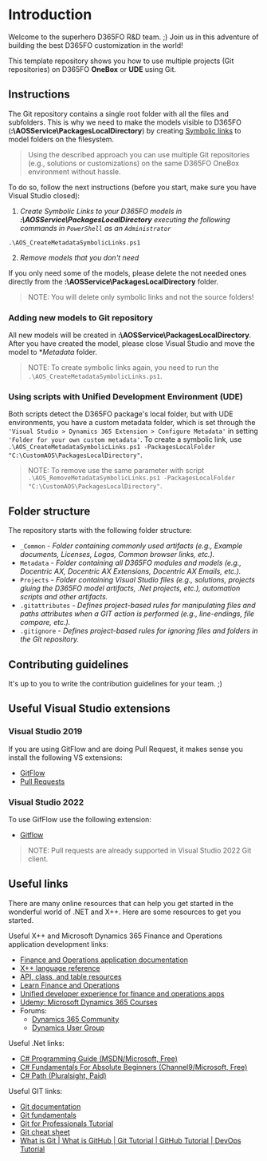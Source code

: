 # Introduction
Welcome to the superhero D365FO R&D team. ;) Join us in this adventure of building the best D365FO customization in the world!

This template repository shows you how to use multiple projects (Git repositories) on D365FO **OneBox** or **UDE** using Git. 

## Instructions

The Git repository contains a single root folder with all the files and subfolders. This is why we need to make the models visible to D365FO (**<drive>:\AOSService\PackagesLocalDirectory**) by creating [Symbolic links](https://en.wikipedia.org/wiki/NTFS_links) to model folders on the filesystem. 

> Using the described approach you can use multiple Git repositories (e.g., solutions or customizations) on the same D365FO OneBox environment without hassle.

To do so, follow the next instructions (before you start, make sure you have Visual Studio closed):

1. _Create Symbolic Links to your D365FO models in **<drive>:\AOSService\PackagesLocalDirectory** executing the following commands in `PowerShell` as an `Administrator`_

`.\AOS_CreateMetadataSymbolicLinks.ps1`

2. _Remove models that you don't need_

If you only need some of the models, please delete the not needed ones directly from the **<drive>:\AOSService\PackagesLocalDirectory** folder.

> NOTE: You will delete only symbolic links and not the source folders!

### Adding new models to Git repository

All new models will be created in **<drive>:\AOSService\PackagesLocalDirectory**. After you have created the model, please close Visual Studio and move the model to **Metadata* folder.

> NOTE: To create symbolic links again, you need to run the `.\AOS_CreateMetadataSymbolicLinks.ps1`.

### Using scripts with Unified Development Environment (UDE)

Both scripts detect the D365FO package's local folder, but with UDE environments, you have a custom metadata folder, which is set through the `'Visual Studio > Dynamics 365 Extension > Configure Metadata'` in setting `'Folder for your own custom metadata'`. To create a symbolic link, use `.\AOS_CreateMetadataSymbolicLinks.ps1 -PackagesLocalFolder "C:\CustomAOS\PackagesLocalDirectory"`.

> NOTE: To remove use the same parameter with script `.\AOS_RemoveMetadataSymbolicLinks.ps1 -PackagesLocalFolder "C:\CustomAOS\PackagesLocalDirectory"`.

## Folder structure

The repository starts with the following folder structure:

- `_Common` - *Folder containing commonly used artifacts (e.g., Example documents, Licenses, Logos, Common browser links, etc.).*
- `Metadata` - *Folder containing all D365FO modules and models (e.g., Docentric AX, Docentric AX Extensions, Docentric AX Emails, etc.).*
- `Projects` - *Folder containing Visual Studio files (e.g., solutions, projects gluing the D365FO model artifacts, .Net projects, etc.), automation scripts and other artifacts.*
- `.gitattributes` - *Defines project-based rules for manipulating files and paths attributes when a GIT action is performed (e.g., line-endings, file compare, etc.).*
- `.gitignore` - *Defines project-based rules for ignoring files and folders in the Git repository.*

## Contributing guidelines

It's up to you to write the contribution guidelines for your team. ;)

## Useful Visual Studio extensions

### Visual Studio 2019

If you are using GitFlow and are doing Pull Request, it makes sense you install the following VS extensions:
- [GitFlow](https://marketplace.visualstudio.com/items?itemName=vs-publisher-57624.GitFlowforVisualStudio2019)
- [Pull Requests](https://marketplace.visualstudio.com/items?itemName=VSIDEVersionControlMSFT.pr4vs)

### Visual Studio 2022

To use GifFlow use the following extension:

- [Gitflow](https://marketplace.visualstudio.com/items?itemName=vs-publisher-57624.GitFlowforVisualStudio2022)

> NOTE: Pull requests are already supported in Visual Studio 2022 Git client.

## Useful links

There are many online resources that can help you get started in the wonderful world of .NET and X++. Here are some resources to get you started.

Useful X++ and Microsoft Dynamics 365 Finance and Operations application development links:

- [Finance and Operations application documentation](https://docs.microsoft.com/en-us/dynamics365/fin-ops-core/fin-ops/)
- [X++ language reference](https://docs.microsoft.com/en-us/dynamics365/fin-ops-core/dev-itpro/dev-ref/xpp-language-reference)
- [API, class, and table resources](https://docs.microsoft.com/en-us/dynamics365/fin-ops-core/dev-itpro/dev-ref/api-reference)
- [Learn Finance and Operations](https://docs.microsoft.com/en-us/learn/browse/?roles=developer&products=dynamics-finance%2Cdynamics-finance-operations%2Cdynamics-scm)
- [Unified developer experience for finance and operations apps](https://learn.microsoft.com/en-us/power-platform/developer/unified-experience/finance-operations-dev-overview)
- [Udemy: Microsoft Dynamics 365 Courses](https://www.udemy.com/topic/microsoft-dynamics-365)
- Forums:
  - [Dynamics 365 Community](https://community.dynamics.com/)
  - [Dynamics User Group](https://dynamicsuser.net/)

Useful .Net links:

- [C# Programming Guide (MSDN/Microsoft, Free)](https://docs.microsoft.com/en-us/dotnet/csharp/programming-guide/)
- [C# Fundamentals For Absolute Beginners (Channel9/Microsoft, Free)](https://channel9.msdn.com/Series/C-Fundamentals-for-Absolute-Beginners)
- [C# Path (Pluralsight, Paid)](https://www.pluralsight.com/paths/csharp)

Useful GIT links:

- [Git documentation](https://git-scm.com/doc)
- [Git fundamentals](https://www.youtube.com/watch?v=c3482qAzZLQ)
- [Git for Professionals Tutorial](https://www.youtube.com/watch?v=Uszj_k0DGsg)
- [Git cheat sheet](https://education.github.com/git-cheat-sheet-education.pdf)
- [What is Git | What is GitHub | Git Tutorial | GitHub Tutorial | DevOps Tutorial](https://www.youtube.com/watch?v=xuB1Id2Wxak)